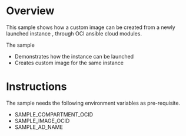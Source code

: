 # Overview

This sample shows how a custom image can be created from a newly launched instance , 
through OCI ansible cloud modules.

The sample 
- Demonstrates how the instance can be launched
- Creates custom image for the same instance

# Instructions

The sample needs the following environment variables as pre-requisite.

- SAMPLE_COMPARTMENT_OCID
- SAMPLE_IMAGE_OCID
- SAMPLE_AD_NAME